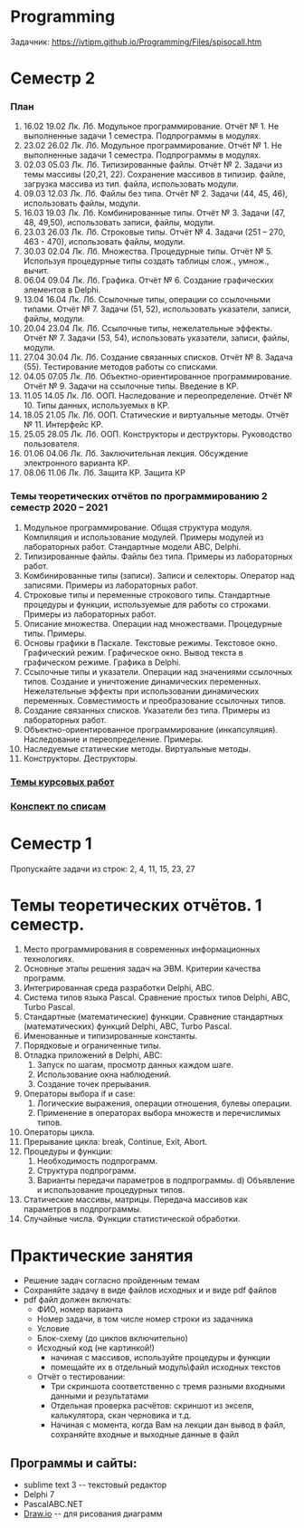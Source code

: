 # Programming

Задачник: https://ivtipm.github.io/Programming/Files/spisocall.htm


# Семестр 2
### План
1. 16.02 19.02 Лк. Лб. Модульное программирование. Отчёт № 1. Не выполненные задачи 1 семестра. Подпрограммы в модулях.
2. 23.02 26.02 Лк. Лб. Модульное программирование. Отчёт № 1. Не выполненные задачи 1 семестра. Подпрограммы в модулях.
3. 02.03 05.03 Лк. Лб. Типизированные файлы. Отчёт № 2. Задачи из темы массивы (20,21, 22). Сохранение массивов в типизир. файле, загрузка массива из тип. файла, использовать модули.
4. 09.03 12.03 Лк. Лб. Файлы без типа. Отчёт № 2. Задачи (44, 45, 46), использовать файлы, модули.
5. 16.03 19.03 Лк. Лб. Комбинированные типы. Отчёт № 3. Задачи (47, 48, 49,50), использовать записи, файлы, модули.
6. 23.03 26.03 Лк. Лб. Строковые типы. Отчёт № 4. Задачи (251 – 270, 463 - 470), использовать файлы, модули.
7. 30.03 02.04 Лк. Лб. Множества. Процедурные типы. Отчёт № 5. Используя процедурные типы создать таблицы слож., умнож., вычит.
8. 06.04 09.04 Лк. Лб. Графика. Отчёт № 6. Создание графических элементов в Delphi.
9. 13.04 16.04 Лк. Лб. Ссылочные типы, операции со ссылочными типами. Отчёт № 7. Задачи (51, 52), использовать указатели, записи, файлы, модули.
10. 20.04 23.04 Лк. Лб. Ссылочные типы, нежелательные эффекты. Отчёт № 7. Задачи (53, 54), использовать указатели, записи, файлы, модули.
11. 27.04 30.04 Лк. Лб. Создание связанных списков. Отчёт № 8. Задача (55). Тестирование методов работы со списками.
12. 04.05 07.05 Лк. Лб. Объектно-ориентированное программирование. Отчёт № 9. Задачи на ссылочные типы. Введение в КР.
13. 11.05 14.05 Лк. Лб. ООП. Наследование и переопределение. Отчёт № 10. Типы данных, используемых в КР.
14. 18.05 21.05 Лк. Лб. ООП. Статические и виртуальные методы. Отчёт № 11. Интерфейс КР.
15. 25.05 28.05 Лк. Лб. ООП. Конструкторы и деструкторы. Руководство пользователя.
16. 01.06 04.06 Лк. Лб. Заключительная лекция. Обсуждение электронного варианта КР.
17. 08.06 11.06 Лк. Лб. Защита КР. Защита КР

### Темы теоретических отчётов по программированию 2 семестр 2020 – 2021
1. Модульное программирование. Общая структура модуля. Компиляция и использование модулей. Примеры модулей из лабораторных работ. Стандартные модели ABC, Delphi.
2. Типизированные файлы. Файлы без типа. Примеры из лабораторных работ.
3. Комбинированные типы (записи). Записи и селекторы. Оператор над записями. Примеры из лабораторных работ.
4. Строковые типы и переменные строкового типы. Стандартные процедуры и функции, используемые для работы со строками. Примеры из лабораторных работ.
5. Описание множества. Операции над множествами. Процедурные типы. Примеры.
6. Основы графики в Паскале. Текстовые режимы. Текстовое окно. Графический режим. Графическое окно. Вывод текста в графическом режиме. Графика в Delphi.
7. Ссылочные типы и указатели. Операции над значениями ссылочных типов. Создание и уничтожение динамических переменных. Нежелательные эффекты при использовании динамических переменных. Совместимость и преобразование ссылочных типов.
8. Создание связанных списков. Указатели без типа. Примеры из лабораторных работ.
9. Объектно-ориентированное программирование (инкапсуляция). Наследование и переопределение. Примеры.
10. Наследуемые статические методы. Виртуальные методы.
11. Конструкторы. Деструкторы. 

### [Темы курсовых работ](https://github.com/ivtipm/Programming/blob/master/course_work.md)
### [Конспект по списам](Списки.docx)

# Семестр 1

Пропускайте задачи из строк: 2, 4, 11, 15, 23, 27
# Темы теоретических отчётов. 1 семестр.
1. Место программирования в современных информационных технологиях.
2. Основные этапы решения задач на ЭВМ. Критерии качества программ.
3. Интегрированная среда разработки Delphi, ABC.
4. Система типов языка Pascal. Сравнение простых типов Delphi, ABC, Turbo Pascal.
5. Стандартные (математические) функции. Сравнение стандартных (математических) функций Delphi, ABC, Turbo Pascal.
6. Именованные и типизированные константы.
7. Порядковые и ограниченные типы.
8. Отладка приложений в Delphi, ABC:
   1. Запуск по шагам, просмотр данных каждом шаге.
   1. Использование окна наблюдений.
   1. Создание точек прерывания.
9. Операторы выбора if и case:
    1. Логические выражения, операции отношения, булевы операции.
    1. Применение в операторах выбора множеств и перечислимых типов.
10. Операторы цикла.
11. Прерывание цикла: break, Continue, Exit, Abort.
12. Процедуры и функции:
    1. Необходимость подпрограмм.
    1. Структура подпрограмм.
    1. Варианты передачи параметров в подпрограммы.
  d) Объявление и использование процедурных типов.
13. Статические массивы, матрицы. Передача массивов как параметров в подпрограммы.
14. Случайные числа. Функции статистической обработки. 

# Практические занятия
- Решение задач согласно пройденным темам
- Сохраняйте задачу в виде файлов исходных и и виде pdf файлов
- pdf файл должен включать:
   - ФИО, номер варианта
   - Номер задачи, в том числе номер строки из задачника
   - Условие
   - Блок-схему (до циклов включительно)
   - Исходный код (не картинкой!)
      - начиная с массивов, используйте процедуры и функции
      - помещайте их в отдельный модуль\файл исходных текстов
   - Отчёт о тестировании:
      - Три скриншота соответственно с тремя разными входными данными и результатами
      - Отдельная проверка расчётов: скриншот из экселя, калькулятора, скан черновика и т.д.
      - Начиная с момента, когда Вам на лекции дан вывод в файл, сохраняйте входные и выходные данные в файл


## Программы и сайты:
- sublime text 3 -- текстовый редактор
- Delphi 7
- PascalABC.NET
- [Draw.io](https://app.diagrams.net) -- для рисования диаграмм
